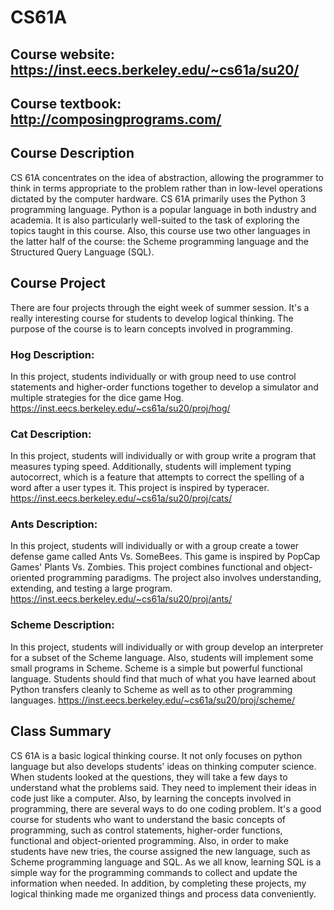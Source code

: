 # CS61A
## Course website: https://inst.eecs.berkeley.edu/~cs61a/su20/
## Course textbook: http://composingprograms.com/
## Course Description
CS 61A concentrates on the idea of abstraction, allowing the programmer to think in terms appropriate to the problem rather than in low-level operations dictated by the computer hardware. CS 61A primarily uses the Python 3 programming language. Python is a popular language in both industry and academia. It is also particularly well-suited to the task of exploring the topics taught in this course. Also, this course use two other languages in the latter half of the course: the Scheme programming language and the Structured Query Language (SQL).

## Course Project
There are four projects through the eight week of summer session. It's a really interesting course for students to develop logical thinking. The purpose of the course is to learn concepts involved in programming.

### Hog Description:
In this project, students  individually or with group need to use control statements and higher-order functions together to develop a simulator and multiple strategies for the dice game Hog. 
https://inst.eecs.berkeley.edu/~cs61a/su20/proj/hog/

### Cat Description:
In this project, students will  individually or with group write a program that measures typing speed. Additionally, students will implement typing autocorrect, which is a feature that attempts to correct the spelling of a word after a user types it. This project is inspired by typeracer.
https://inst.eecs.berkeley.edu/~cs61a/su20/proj/cats/

### Ants Description:
In this project, students will individually or with a group create a tower defense game called Ants Vs. SomeBees. This game is inspired by PopCap Games' Plants Vs. Zombies.
This project combines functional and object-oriented programming paradigms. The project also involves understanding, extending, and testing a large program.
https://inst.eecs.berkeley.edu/~cs61a/su20/proj/ants/

### Scheme Description:
In this project, students will individually or with group develop an interpreter for a subset of the Scheme language. Also, students will implement some small programs in Scheme. Scheme is a simple but powerful functional language. Students should find that much of what you have learned about Python transfers cleanly to Scheme as well as to other programming languages.
https://inst.eecs.berkeley.edu/~cs61a/su20/proj/scheme/

## Class Summary
CS 61A is a basic logical thinking course. It not only focuses on python language but also develops students' ideas on thinking computer science. When students looked at the questions, they will take a few days to understand what the problems said. They need to implement their ideas in code just like a computer. Also, by learning the concepts involved in programming, there are several ways to do one coding problem. It's a good course for students who want to understand the basic concepts of programming, such as control statements, higher-order functions, functional and object-oriented programming. Also, in order to make students have new tries, the course assigned the new language, such as Scheme programming language and SQL. As we all know, learning SQL is a simple way for the programming commands to collect and update the information when needed. In addition, by completing these projects, my logical thinking made me organized things and process data conveniently.
